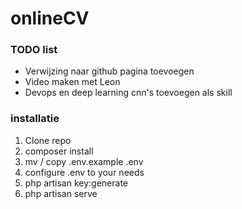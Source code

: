 # onlineCV

### TODO list

- Verwijzing naar github pagina toevoegen
- Video maken met Leon
- Devops en deep learning cnn's toevoegen als skill



### installatie

1. Clone repo
2. composer install
3. mv / copy .env.example .env
4. configure .env to your needs
5. php artisan key:generate
6. php artisan serve
